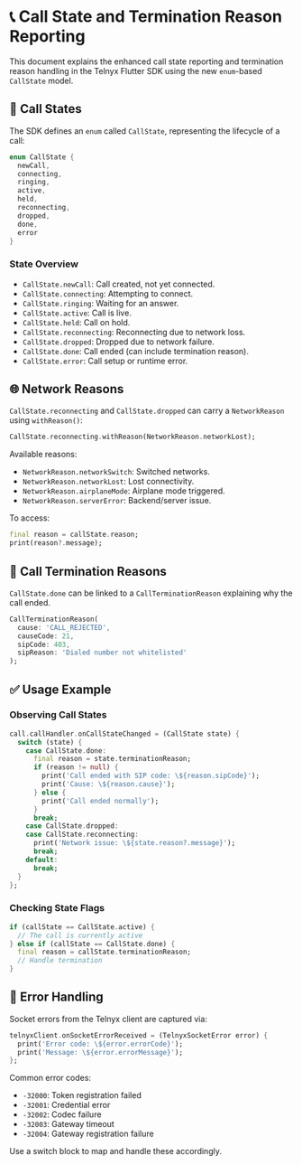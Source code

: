 # 📞 Call State and Termination Reason Reporting

This document explains the enhanced call state reporting and termination reason handling in the Telnyx Flutter SDK using the new `enum`-based `CallState` model.

## 🔄 Call States

The SDK defines an `enum` called `CallState`, representing the lifecycle of a call:

```dart
enum CallState {
  newCall,
  connecting,
  ringing,
  active,
  held,
  reconnecting,
  dropped,
  done,
  error
}
```

### State Overview

* `CallState.newCall`: Call created, not yet connected.
* `CallState.connecting`: Attempting to connect.
* `CallState.ringing`: Waiting for an answer.
* `CallState.active`: Call is live.
* `CallState.held`: Call on hold.
* `CallState.reconnecting`: Reconnecting due to network loss.
* `CallState.dropped`: Dropped due to network failure.
* `CallState.done`: Call ended (can include termination reason).
* `CallState.error`: Call setup or runtime error.

## 🌐 Network Reasons

`CallState.reconnecting` and `CallState.dropped` can carry a `NetworkReason` using `withReason()`:

```dart
CallState.reconnecting.withReason(NetworkReason.networkLost);
```

Available reasons:

* `NetworkReason.networkSwitch`: Switched networks.
* `NetworkReason.networkLost`: Lost connectivity.
* `NetworkReason.airplaneMode`: Airplane mode triggered.
* `NetworkReason.serverError`: Backend/server issue.

To access:

```dart
final reason = callState.reason;
print(reason?.message);
```

## 📴 Call Termination Reasons

`CallState.done` can be linked to a `CallTerminationReason` explaining why the call ended.

```dart
CallTerminationReason(
  cause: 'CALL_REJECTED',
  causeCode: 21,
  sipCode: 403,
  sipReason: 'Dialed number not whitelisted'
);
```

## ✅ Usage Example

### Observing Call States

```dart
call.callHandler.onCallStateChanged = (CallState state) {
  switch (state) {
    case CallState.done:
      final reason = state.terminationReason;
      if (reason != null) {
        print('Call ended with SIP code: \${reason.sipCode}');
        print('Cause: \${reason.cause}');
      } else {
        print('Call ended normally');
      }
      break;
    case CallState.dropped:
    case CallState.reconnecting:
      print('Network issue: \${state.reason?.message}');
      break;
    default:
      break;
  }
};
```

### Checking State Flags

```dart
if (callState == CallState.active) {
  // The call is currently active
} else if (callState == CallState.done) {
  final reason = callState.terminationReason;
  // Handle termination
}
```

## 🚨 Error Handling

Socket errors from the Telnyx client are captured via:

```dart
telnyxClient.onSocketErrorReceived = (TelnyxSocketError error) {
  print('Error code: \${error.errorCode}');
  print('Message: \${error.errorMessage}');
};
```

Common error codes:

* `-32000`: Token registration failed
* `-32001`: Credential error
* `-32002`: Codec failure
* `-32003`: Gateway timeout
* `-32004`: Gateway registration failure

Use a switch block to map and handle these accordingly.
